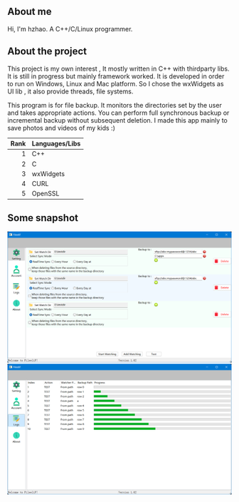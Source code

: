## About me

Hi, I'm hzhao. A C++/C/Linux programmer.

## About the project
This project is my own interest , It mostly written in C++ with thirdparty libs. It is still in progress but mainly framework worked.
It is developed in order to run on Windows, Linux and Mac platform. So I chose the wxWidgets as UI lib , it also provide threads, file systems.

This program is for file backup. It monitors the directories set by the user and takes appropriate actions. You can perform full synchronous backup or incremental backup without subsequent deletion.
I made this app mainly to save photos and videos of my kids :)

| Rank | Languages/Libs |
|-----:|----------------|
|     1| C++            |
|     2| C              |
|     3| wxWidgets      |
|     4| CURL           |
|     5| OpenSSL        |

## Some snapshot
![setting UI](https://github.com/reichtiger/FileeliF/blob/main/img-show/setting.png?raw=true)
![log UI](https://github.com/reichtiger/FileeliF/blob/main/img-show/logs.png?raw=true)
